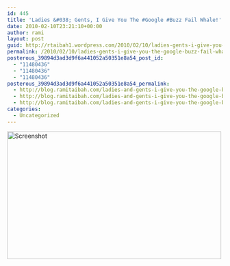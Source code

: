 ```yaml
---
id: 445
title: 'Ladies &#038; Gents, I Give You The #Google #Buzz Fail Whale!'
date: 2010-02-10T23:21:10+00:00
author: rami
layout: post
guid: http://rtaibah1.wordpress.com/2010/02/10/ladies-gents-i-give-you-the-google-buzz-fail-whale
permalink: /2010/02/10/ladies-gents-i-give-you-the-google-buzz-fail-whale/
posterous_39894d3ad3d9f6a441052a50351e8a54_post_id:
  - "11480436"
  - "11480436"
  - "11480436"
posterous_39894d3ad3d9f6a441052a50351e8a54_permalink:
  - http://blog.ramitaibah.com/ladies-and-gents-i-give-you-the-google-buzz-f
  - http://blog.ramitaibah.com/ladies-and-gents-i-give-you-the-google-buzz-f
  - http://blog.ramitaibah.com/ladies-and-gents-i-give-you-the-google-buzz-f
categories:
  - Uncategorized
---
```

<div class='p_embed p_image_embed'>
  <a href="http://139.59.20.41/wp-content/uploads/2011/12/screenshot-png-scaled-10001.jpg"><img alt="Screenshot" height="298" src="http://139.59.20.41/wp-content/uploads/2011/12/screenshot-png-scaled-10001.jpg?w=300" width="500" /></a>
</div>